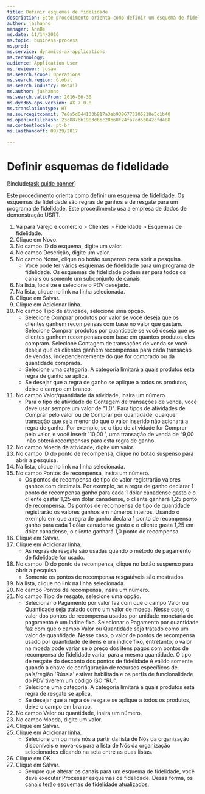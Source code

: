 ```yaml
--- 
title: Definir esquemas de fidelidade
description: Este procedimento orienta como definir um esquema de fidelidade.
author: jashanno
manager: AnnBe
ms.date: 11/14/2016
ms.topic: business-process
ms.prod: 
ms.service: dynamics-ax-applications
ms.technology: 
audience: Application User
ms.reviewer: josaw
ms.search.scope: Operations
ms.search.region: Global
ms.search.industry: Retail
ms.author: jashanno
ms.search.validFrom: 2016-06-30
ms.dyn365.ops.version: AX 7.0.0
ms.translationtype: HT
ms.sourcegitcommit: 7e0a5d044133b917a3eb9386773205218e5c1b40
ms.openlocfilehash: 23c8876b1983d6bc20b68f24fa7cd5b042cfd488
ms.contentlocale: pt-br
ms.lasthandoff: 09/29/2017

---
```


# <a name="define-loyalty-schemes"></a>Definir esquemas de fidelidade

[!include[task guide banner](../includes/task-guide-banner.md)]

Este procedimento orienta como definir um esquema de fidelidade. Os esquemas de fidelidade são regras de ganhos e de resgate para um programa de fidelidade. Este procedimento usa a empresa de dados de demonstração USRT.

1. Vá para Varejo e comércio > Clientes > Fidelidade > Esquemas de fidelidade.
2. Clique em Novo.
3. No campo ID do esquema, digite um valor.
4. No campo Descrição, digite um valor.
5. No campo Nome, clique no botão suspenso para abrir a pesquisa.
    * Você pode ter vários esquemas de fidelidade para um programa de fidelidade. Os esquemas de fidelidade podem ser para todos os canais ou somente um subconjunto de canais.  
6. Na lista, localize e selecione o PDV desejado.
7. Na lista, clique no link na linha selecionada.
8. Clique em Salvar.
9. Clique em Adicionar linha.
10. No campo Tipo de atividade, selecione uma opção.
    * Selecione Comprar produtos por valor se você deseja que os clientes ganhem recompensas com base no valor que gastam. Selecione Comprar produtos por quantidade se você deseja que os clientes ganhem recompensas com base em quantos produtos eles compram.  Selecione Contagem de transações de venda se você deseja que os clientes ganhem recompensas para cada transação de vendas, independentemente do que for comprado ou da quantidade comprada.  
    * Selecione uma categoria. A categoria limitará a quais produtos esta regra de ganho se aplica.  
    * Se desejar que a regra de ganho se aplique a todos os produtos, deixe o campo em branco.  
11. No campo Valor/quantidade da atividade, insira um número.
    *  Para o tipo de atividade de Contagem de transações de venda, você deve usar sempre um valor de "1,0". Para tipos de atividades de Comprar pelo valor ou de Comprar por quantidade, qualquer transação que seja menor do que o valor inserido não acionará a regra de ganho. Por exemplo, se o tipo de atividade for Comprar pelo valor, e você inserir '10,00 ', uma transação de venda de “9,00 'não obterá recompensas para esta regra de ganho.  
12. No campo Moeda da atividade, digite um valor.
13. No campo ID do ponto de recompensa, clique no botão suspenso para abrir a pesquisa.
14. Na lista, clique no link na linha selecionada.
15. No campo Pontos de recompensa, insira um número.
    * Os pontos de recompensa de tipo de valor registrarão valores ganhos com decimais. Por exemplo, se a regra de ganho declarar 1 ponto de recompensa ganho para cada 1 dólar canadense gasto e o cliente gastar 1,25 em dólar canadense, o cliente ganhará 1,25 ponto de recompensa. Os pontos de recompensa de tipo de quantidade registrarão os valores ganhos em números inteiros. Usando o exemplo em que a regra de ganho declara 1 ponto de recompensa ganho para cada 1 dólar canadense gasto e o cliente gasta 1,25 em dólar canadense, o cliente ganhará 1,0 ponto de recompensa.  
16. Clique em Salvar.
17. Clique em Adicionar linha.
    * As regras de resgate são usadas quando o método de pagamento de fidelidade for usado.  
18. No campo ID do ponto de recompensa, clique no botão suspenso para abrir a pesquisa.
    * Somente os pontos de recompensa resgatáveis são mostrados.  
19. Na lista, clique no link na linha selecionada.
20. No campo Pontos de recompensa, insira um número.
21. No campo Tipo de resgate, selecione uma opção.
    * Selecionar o Pagamento por valor faz com que o campo Valor ou Quantidade seja tratado como um valor de moeda. Nesse caso, o valor dos pontos de recompensa usados por unidade monetária de pagamento é um índice fixo. Selecionar o Pagamento por quantidade faz com que o campo Valor ou Quantidade seja tratado como um valor de quantidade. Nesse caso, o valor de pontos de recompensa usado por quantidade de itens é um índice fixo, entretanto, o valor na moeda pode variar se o preço dos itens pagos com pontos de recompensa de fidelidade variar para a mesma quantidade. O tipo de resgate do desconto dos pontos de fidelidade é válido somente quando a chave de configuração de recursos específicos de país/região 'Rússia' estiver habilitada e os perfis de funcionalidade do PDV tiverem um código ISO “RU”.  
    * Selecione uma categoria. A categoria limitará a quais produtos esta regra de resgate se aplica.  
    * Se desejar que a regra de resgate se aplique a todos os produtos, deixe o campo em branco.  
22. No campo Valor ou quantidade, insira um número.
23. No campo Moeda, digite um valor.
24. Clique em Salvar.
25. Clique em Adicionar linha.
    * Selecione um ou mais nós a partir da lista de Nós da organização disponíveis e mova-os para a lista de Nós da organização selecionados clicando na seta entre as duas listas.  
26. Clique em OK.
27. Clique em Salvar.
    * Sempre que alterar os canais para um esquema de fidelidade, você deve executar Processar esquemas de fidelidade. Dessa forma, os canais terão esquemas de fidelidade atualizados.  


